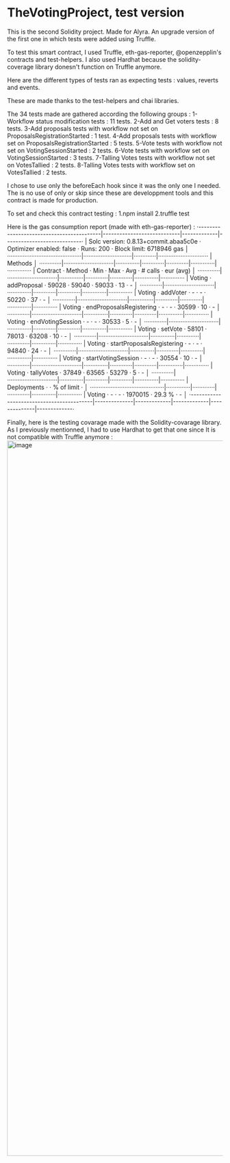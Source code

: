 # TheVotingProject, test version
This is the second Solidity project. Made for Alyra. An upgrade version of the first one in which tests were added using Truffle.

To test this smart contract, I used Truffle, eth-gas-reporter, @openzepplin's contracts and test-helpers. I also used Hardhat because the solidity-coverage library donesn't function on Truffle anymore.

Here are the different types of tests ran as expecting tests : values, reverts and events.

These are made thanks to the test-helpers and chai libraries.

The 34 tests made are gathered according the following groups :
  1-Workflow status modification tests : 11 tests.
  2-Add and Get voters tests : 8 tests.
  3-Add proposals tests with workflow not set on ProposalsRegistrationStarted : 1 test.
  4-Add proposals tests with workflow set on ProposalsRegistrationStarted : 5 tests.
  5-Vote tests with workflow not set on VotingSessionStarted : 2 tests.
  6-Vote tests with workflow set on VotingSessionStarted : 3 tests.
  7-Talling Votes tests with workflow not set on VotesTallied : 2 tests.
  8-Talling Votes tests with workflow set on VotesTallied : 2 tests.
  
 I chose to use only the beforeEach hook since it was the only one I needed. The is no use of only or skip since these are developpment tools and this contract is made for production.
 
To set and check this contract testing :
1.npm install
2.truffle test
 
 Here is the gas consumption report (made with eth-gas-reporter) :
 ·------------------------------------------|----------------------------|-------------|----------------------------·
|   Solc version: 0.8.13+commit.abaa5c0e   ·  Optimizer enabled: false  ·  Runs: 200  ·  Block limit: 6718946 gas  │
···········································|····························|·············|·····························
|  Methods                                                                                                         │
·············|·····························|··············|·············|·············|··············|··············
|  Contract  ·  Method                     ·  Min         ·  Max        ·  Avg        ·  # calls     ·  eur (avg)  │
·············|·····························|··············|·············|·············|··············|··············
|  Voting    ·  addProposal                ·       59028  ·      59040  ·      59033  ·          13  ·          -  │
·············|·····························|··············|·············|·············|··············|··············
|  Voting    ·  addVoter                   ·           -  ·          -  ·      50220  ·          37  ·          -  │
·············|·····························|··············|·············|·············|··············|··············
|  Voting    ·  endProposalsRegistering    ·           -  ·          -  ·      30599  ·          10  ·          -  │
·············|·····························|··············|·············|·············|··············|··············
|  Voting    ·  endVotingSession           ·           -  ·          -  ·      30533  ·           5  ·          -  │
·············|·····························|··············|·············|·············|··············|··············
|  Voting    ·  setVote                    ·       58101  ·      78013  ·      63208  ·          10  ·          -  │
·············|·····························|··············|·············|·············|··············|··············
|  Voting    ·  startProposalsRegistering  ·           -  ·          -  ·      94840  ·          24  ·          -  │
·············|·····························|··············|·············|·············|··············|··············
|  Voting    ·  startVotingSession         ·           -  ·          -  ·      30554  ·          10  ·          -  │
·············|·····························|··············|·············|·············|··············|··············
|  Voting    ·  tallyVotes                 ·       37849  ·      63565  ·      53279  ·           5  ·          -  │
·············|·····························|··············|·············|·············|··············|··············
|  Deployments                             ·                                          ·  % of limit  ·             │
···········································|··············|·············|·············|··············|··············
|  Voting                                  ·           -  ·          -  ·    1970015  ·      29.3 %  ·          -  │
·------------------------------------------|--------------|-------------|-------------|--------------|-------------·

Finally, here is the testing covarage made with the Solidity-covarage library. As I previously mentionned, I had to use Hardhat to get that one since It is not compatible with Truffle anymore :
<img width="1668" alt="image" src="https://user-images.githubusercontent.com/42751827/199091910-191a064b-0e5d-45d0-bd3b-52e72b5c9a0d.png">

